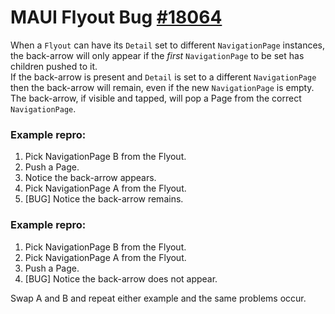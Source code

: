 # MAUI Flyout Bug [#18064](https://github.com/dotnet/maui/issues/18064)

When a `Flyout` can have its `Detail` set to different `NavigationPage` instances, 
the back-arrow will only appear if the *first* `NavigationPage` to be set has 
children pushed to it.  
If the back-arrow is present and `Detail` is set to a different `NavigationPage` 
then the back-arrow will remain, even if the new `NavigationPage` is empty.
The back-arrow, if visible and tapped, will pop a Page from the correct `NavigationPage`.  

### Example repro:
1. Pick NavigationPage B from the Flyout.
1. Push a Page.
1. Notice the back-arrow appears.
1. Pick NavigationPage A from the Flyout.
1. [BUG] Notice the back-arrow remains.

### Example repro:
1. Pick NavigationPage B from the Flyout.
1. Pick NavigationPage A from the Flyout.
1. Push a Page.
1. [BUG] Notice the back-arrow does not appear.

Swap A and B and repeat either example and the same problems occur.  
